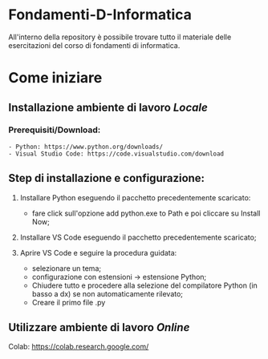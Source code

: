 # Fondamenti-D-Informatica
All'interno della repository è possibile trovare tutto il materiale delle esercitazioni del corso di fondamenti di informatica.

# Come iniziare

## Installazione ambiente di lavoro *Locale*

### Prerequisiti/Download: 

	- Python: https://www.python.org/downloads/
	- Visual Studio Code: https://code.visualstudio.com/download

## Step di installazione e configurazione:

1) Installare Python eseguendo il pacchetto precedentemente scaricato:
	- fare click sull'opzione add python.exe to Path e poi cliccare su Install Now;
  
2) Installare VS Code eseguendo il pacchetto precedentemente scaricato;
  
3) Aprire VS Code e seguire la procedura guidata:
	- selezionare un tema;
	- configurazione con estensioni -> estensione Python;
	- Chiudere tutto e procedere alla selezione del compilatore Python (in basso a dx) se non automaticamente rilevato;
	- Creare il primo file .py

## Utilizzare ambiente di lavoro *Online*

Colab: https://colab.research.google.com/
